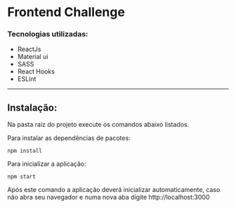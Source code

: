 # Frontend Challenge

### Tecnologias utilizadas:
* ReactJs
* Material ui
* SASS
* React Hooks
* ESLint
----
## Instalação:
Na pasta raiz do projeto execute os comandos abaixo listados.

Para instalar as dependências de pacotes:

`npm install`

Para inicializar a aplicação:

`npm start`

Após este comando a aplicação deverá inicializar automaticamente, caso não abra 
seu navegador e numa nova aba digite http://localhost:3000